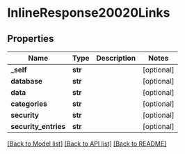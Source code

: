 # InlineResponse20020Links

## Properties
Name | Type | Description | Notes
------------ | ------------- | ------------- | -------------
**_self** | **str** |  | [optional] 
**database** | **str** |  | [optional] 
**data** | **str** |  | [optional] 
**categories** | **str** |  | [optional] 
**security** | **str** |  | [optional] 
**security_entries** | **str** |  | [optional] 

[[Back to Model list]](../README.md#documentation-for-models) [[Back to API list]](../README.md#documentation-for-api-endpoints) [[Back to README]](../README.md)


